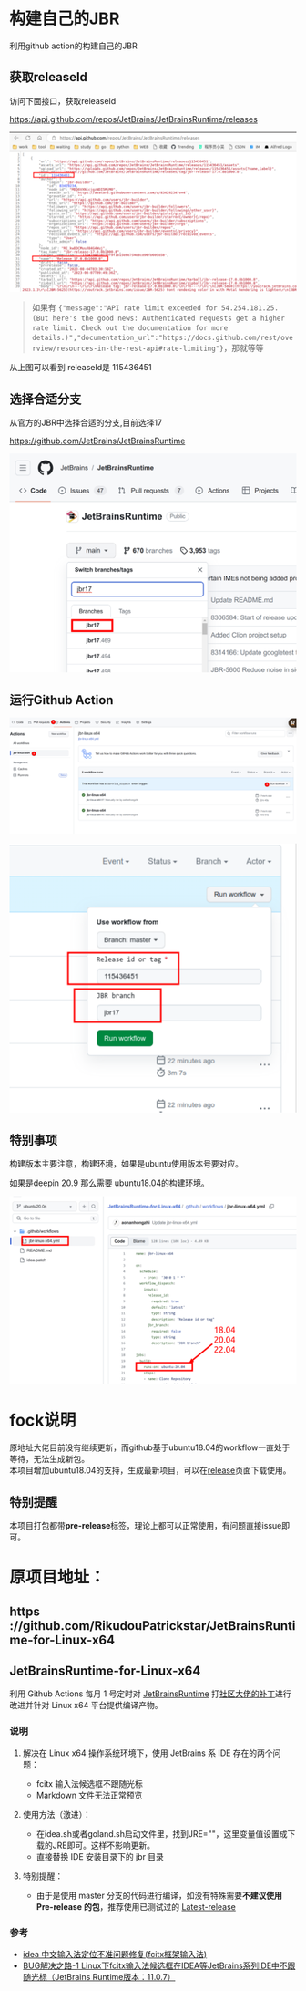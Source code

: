 # 构建自己的JBR

利用github action的构建自己的JBR

## 获取releaseId 

访问下面接口，获取releaseId 


https://api.github.com/repos/JetBrains/JetBrainsRuntime/releases


![Alt text](img/image.png)

> 如果有 `{"message":"API rate limit exceeded for 54.254.181.25. (But here's the good news: Authenticated requests get a higher rate limit. Check out the documentation for more details.)","documentation_url":"https://docs.github.com/rest/overview/resources-in-the-rest-api#rate-limiting"}`，那就等等

从上图可以看到 releaseId是 115436451

## 选择合适分支

从官方的JBR中选择合适的分支,目前选择17

https://github.com/JetBrains/JetBrainsRuntime

![Alt text](img/image-2.png)

## 运行Github Action


![Alt text](img/image-4.png)

![Alt text](img/image-1.png)

## 特别事项

构建版本主要注意，构建环境，如果是ubuntu使用版本号要对应。

如果是deepin 20.9 那么需要 ubuntu18.04的构建环境。

![Alt text](img/image-3.png)

# fock说明
原地址大佬目前没有继续更新，而github基于ubuntu18.04的workflow一直处于等待，无法生成新包。  
本项目增加ubuntu18.04的支持，生成最新项目，可以在[release](https://github.com/AlanSune/JetBrainsRuntime-for-Linux-x64/releases)页面下载使用。  
## 特别提醒
本项目打包都带**pre-release**标签，理论上都可以正常使用，有问题直接issue即可。  

# 原项目地址：

https ://github.com/RikudouPatrickstar/JetBrainsRuntime-for-Linux-x64
-
## JetBrainsRuntime-for-Linux-x64  
利用 Github Actions 每月 1 号定时对 [JetBrainsRuntime](https://github.com/JetBrains/JetBrainsRuntime) 打[社区大佬的补丁](https://github.com/prehonor/myJetBrainsRuntime)进行改进并针对 Linux x64 平台提供编译产物。  

### 说明  
1. 解决在 Linux x64 操作系统环境下，使用 JetBrains 系 IDE 存在的两个问题： 
    - fcitx 输入法候选框不跟随光标  
    - Markdown 文件无法正常预览  

2. 使用方法（激进）：  
    - 在idea.sh或者goland.sh启动文件里，找到JRE=""，这里变量值设置成下载的JRE即可。这样不影响更新。
    - 直接替换 IDE 安装目录下的 jbr 目录  

3. 特别提醒：
    - 由于是使用 master 分支的代码进行编译，如没有特殊需要**不建议使用 Pre-release 的包**，推荐使用已测试过的 [Latest-release](https://github.com/RikudouPatrickstar/JetBrainsRuntime-for-Linux-x64/releases/latest)

### 参考  
* [idea 中文输入法定位不准问题修复(fcitx框架输入法)](https://blog.csdn.net/u011166277/article/details/106287587)  
* [BUG解决之路-1 Linux下fcitx输入法候选框在IDEA等JetBrains系列IDE中不跟随光标（JetBrains Runtime版本：11.0.7）](https://blog.csdn.net/qq_41859728/article/details/109187748)  

